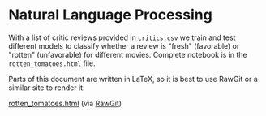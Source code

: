 # Natural Language Processing

With a list of critic reviews provided in <code>critics.csv</code> we train and test different models to classify 
whether a review is "fresh" (favorable) or "rotten" (unfavorable) for different movies. Complete notebook is in the
<code>rotten_tomatoes.html</code> file. 

Parts of this document are written in LaTeX, so it is best to use RawGit or a similar site to render it:

<a href="https://cdn.rawgit.com/aloretta/examples/dfc946e1/NLP/rotten_tomatoes.html">rotten_tomatoes.html</a>
(via <a href="https://rawgit.com/">RawGit</a>)
